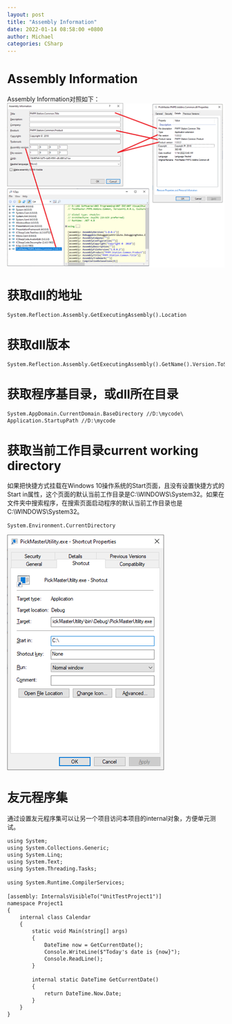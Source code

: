 ```yaml
---
layout: post
title: "Assembly Information"
date: 2022-01-14 08:58:00 +0800
author: Michael
categories: CSharp
---
```


# Assembly Information
Assembly Information对照如下：  
![日志文件夹](/assets/csharp/AssemblyInformation.png)  

# 获取dll的地址
	System.Reflection.Assembly.GetExecutingAssembly().Location 

# 获取dll版本
	System.Reflection.Assembly.GetExecutingAssembly().GetName().Version.ToString()

# 获取程序基目录，或dll所在目录
	System.AppDomain.CurrentDomain.BaseDirectory //D:\mycode\
	Application.StartupPath //D:\mycode

# 获取当前工作目录current working directory
如果把快捷方式挂载在Windows 10操作系统的Start页面，且没有设置快捷方式的Start in属性，这个页面的默认当前工作目录是C:\WINDOWS\System32。如果在文件夹中搜索程序，在搜索页面启动程序的默认当前工作目录也是C:\WINDOWS\System32。

	System.Environment.CurrentDirectory

![日志文件夹](/assets/windows/ShortcutStartIn.png) 

# 友元程序集
通过设置友元程序集可以让另一个项目访问本项目的internal对象，方便单元测试。

	using System;
	using System.Collections.Generic;
	using System.Linq;
	using System.Text;
	using System.Threading.Tasks;
	
	using System.Runtime.CompilerServices;

	[assembly: InternalsVisibleTo("UnitTestProject1")]	
	namespace Project1
	{
	    internal class Calendar
	    {
	        static void Main(string[] args)
	        {
	            DateTime now = GetCurrentDate();
	            Console.WriteLine($"Today's date is {now}");
	            Console.ReadLine();
	        }
	
	        internal static DateTime GetCurrentDate()
	        {
	            return DateTime.Now.Date;
	        }
	    }
	}